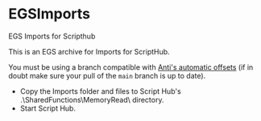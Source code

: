 # EGSImports
EGS Imports for Scripthub

This is an EGS archive for Imports for ScriptHub.

You must be using a branch compatible with [Anti's automatic offsets](https://github.com/antilectual/ScriptHub-AutomaticOffsets) (if in doubt make sure your pull of the ```main``` branch is up to date).

* Copy the Imports folder and files to Script Hub's .\SharedFunctions\MemoryRead\ directory. 
* Start Script Hub.
